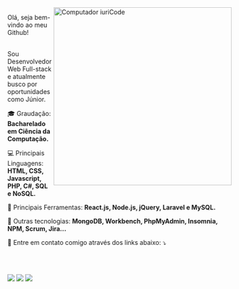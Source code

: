 <img src="https://raw.githubusercontent.com/MicaelliMedeiros/micaellimedeiros/master/image/computer-illustration.png" min-width="400px" max-width="400px" width="400px" align="right" alt="Computador iuriCode">

<p align="left"> 
  Olá, seja bem-vindo ao meu Github!<br><br>

  Sou Desenvolvedor Web Full-stack e atualmente busco por oportunidades como Júnior.
</p>

  
<p align="left">
  🎓 Graudação: <strong>Bacharelado em Ciência da Computação.</strong>
</p>

<p align="left">
  💻 Principais Linguagens: <strong>HTML, CSS, Javascript, PHP, C#, SQL e NoSQL.</strong>
</p>

<p align="left">
  🔨 Principais Ferramentas: <strong>React.js, Node.js, jQuery, Laravel e MySQL.</strong>
</p>

<p align="left">
  💼 Outras tecnologias: <strong>MongoDB, Workbench, PhpMyAdmin, Insomnia, NPM, Scrum, Jira...</strong>
</p>

<p align="left">
  💌 Entre em contato comigo através dos links abaixo: ⤵️
</p>

<br><br>

<p align="left">
  <a href="https://www.linkedin.com/in/gustavo-silva-souza/" target="_blank" alt="Linkedin">
  <img src="https://img.shields.io/badge/-Linkedin-0e76a8?style=flat-square&logo=Linkedin&logoColor=white&link=https://www.linkedin.com/in/gustavo-silva-souza/" /></a>

  <a href="https://api.whatsapp.com/send?phone=5511947472059&text=Ol%C3%A1!%20" target="_blank" alt="WhatsApp">
  <img src="https://img.shields.io/badge/-WhatsApp-25d366?style=flat-square&labelColor=25d366&logo=whatsapp&logoColor=white&link=https://api.whatsapp.com/send?phone=5511947472059&text=Ol%C3%A1!%20"/></a>

  <a href="https://www.instagram.com/xsou_zack/" target="_blank" alt="Instagram">
  <img src="https://img.shields.io/badge/-Instagram-DF0174?style=flat-square&labelColor=DF0174&logo=instagram&logoColor=white&link=https://www.instagram.com/xsou_zack/"/></a>
</p>  
